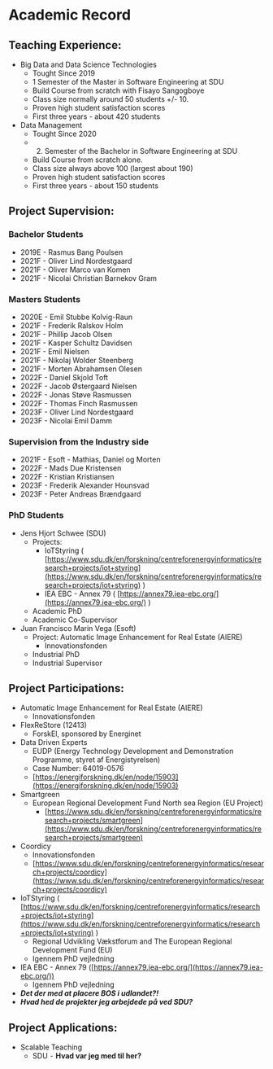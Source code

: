 # Academic Record

## Teaching Experience:
* Big Data and Data Science Technologies
  * Tought Since 2019
  * 1 Semester of the Master in Software Engineering at SDU
  * Build Course from scratch with Fisayo Sangogboye
  * Class size normally around 50 students +/- 10.
  * Proven high student satisfaction scores
  * First three years - about 420 students
* Data Management
  * Tought Since 2020
  * 2. Semester of the Bachelor in Software Engineering at SDU
  * Build Course from scratch alone.
  * Class size always above 100 (largest about 190)
  * Proven high student satisfaction scores
  * First three years - about 150 students

## Project Supervision:

### Bachelor Students
* 2019E - Rasmus Bang Poulsen
* 2021F - Oliver Lind Nordestgaard
* 2021F - Oliver Marco van Komen
* 2021F - Nicolai Christian Barnekov Gram

### Masters Students
* 2020E - Emil Stubbe Kolvig-Raun
* 2021F - Frederik Ralskov Holm
* 2021F - Phillip Jacob Olsen
* 2021F - Kasper Schultz Davidsen
* 2021F - Emil Nielsen
* 2021F - Nikolaj Wolder Steenberg
* 2021F - Morten Abrahamsen Olesen
* 2022F - Daniel Skjold Toft
* 2022F - Jacob Østergaard Nielsen
* 2022F - Jonas Støve Rasmussen
* 2022F - Thomas Finch Rasmussen
* 2023F - Oliver Lind Nordestgaard
* 2023F - Nicolai Emil Damm

### Supervision from the Industry side
* 2021F - Esoft - Mathias, Daniel og Morten
* 2022F - Mads Due Kristensen
* 2022F - Kristian Kristiansen
* 2023F - Frederik Alexander Hounsvad
* 2023F - Peter Andreas Brændgaard

### PhD Students
* Jens Hjort Schwee (SDU)
  * Projects:
    * IoTStyring ( [https://www.sdu.dk/en/forskning/centreforenergyinformatics/research+projects/iot+styring](https://www.sdu.dk/en/forskning/centreforenergyinformatics/research+projects/iot+styring) )
    * IEA EBC - Annex 79 ( [https://annex79.iea-ebc.org/](https://annex79.iea-ebc.org/) )
  * Academic PhD
  * Academic Co-Supervisor
* Juan Francisco Marin Vega (Esoft)
  * Project: Automatic Image Enhancement for Real Estate (AIERE)
    * Innovationsfonden
  * Industrial PhD
  * Industrial Supervisor
⠀
## Project Participations:
* Automatic Image Enhancement for Real Estate (AIERE)
  * Innovationsfonden
* FlexReStore (12413)
  * ForskEl, sponsored by Energinet
* Data Driven Experts
  * EUDP (Energy Technology Development and Demonstration Programme, styret af Energistyrelsen)
  * Case Number: 64019-0576
  * [https://energiforskning.dk/en/node/15903](https://energiforskning.dk/en/node/15903)  
* Smartgreen
  * European Regional Development Fund North sea Region (EU Project)
    * [https://www.sdu.dk/en/forskning/centreforenergyinformatics/research+projects/smartgreen](https://www.sdu.dk/en/forskning/centreforenergyinformatics/research+projects/smartgreen) 
* Coordicy
  * Innovationsfonden
  * [https://www.sdu.dk/en/forskning/centreforenergyinformatics/research+projects/coordicy](https://www.sdu.dk/en/forskning/centreforenergyinformatics/research+projects/coordicy) 
* IoTStyring ( [https://www.sdu.dk/en/forskning/centreforenergyinformatics/research+projects/iot+styring](https://www.sdu.dk/en/forskning/centreforenergyinformatics/research+projects/iot+styring) )
  * Regional Udvikling Vækstforum and The European Regional Development Fund  (EU)
  * Igennem PhD vejledning
* IEA EBC - Annex 79 ([https://annex79.iea-ebc.org/](https://annex79.iea-ebc.org/))
  * Igennem PhD vejledning
* **_Det der med at placere BOS i udlandet?!_**
* **_Hvad hed de projekter jeg arbejdede på ved SDU?_**

## Project Applications:
* Scalable Teaching
  * SDU	⁃	**Hvad var jeg med til her?**
